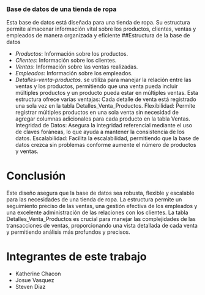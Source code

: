 ### Base de datos de una tienda de ropa

Esta base de datos está diseñada para una tienda de ropa. Su estructura permite almacenar información vital sobre los productos, clientes, ventas y empleados de manera organizada y eficiente ##Estructura de la base de datos

- *Productos*: Información sobre los productos.
- *Clientes*: Información sobre los clientes.
- *Ventas*: Información sobre las ventas realizadas.
- *Empleados*: Información sobre los empleados.
- *Detalles-venta-productos*. se utiliza para manejar la relación entre las ventas y los productos, permitiendo que una venta pueda incluir múltiples productos y un producto pueda estar en múltiples ventas. Esta estructura ofrece varias ventajas: Cada detalle de venta está registrado una sola vez en la tabla Detalles_Venta_Productos. Flexibilidad: Permite registrar múltiples productos en una sola venta sin necesidad de agregar columnas adicionales para cada producto en la tabla Ventas. Integridad de Datos: Asegura la integridad referencial mediante el uso de claves foráneas, lo que ayuda a mantener la consistencia de los datos. Escalabilidad: Facilita la escalabilidad, permitiendo que la base de datos crezca sin problemas conforme aumente el número de productos y ventas.

# Conclusión

Este diseño asegura que la base de datos sea robusta, flexible y escalable para las necesidades de una tienda de ropa. La estructura permite un seguimiento preciso de las ventas, una gestión efectiva de los empleados y una excelente administración de las relaciones con los clientes. La tabla Detalles_Venta_Productos es crucial para manejar las complejidades de las transacciones de ventas, proporcionando una vista detallada de cada venta y permitiendo análisis más profundos y precisos.



# Integrantes de este trabajo
- Katherine Chacon
- Josue Vasquez
- Steven Diaz
